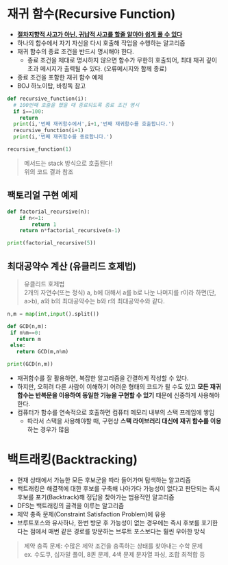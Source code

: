 # 재귀 함수(Recursive Function)
* [**절차지향적 사고가 아닌, 귀납적 사고를 할줄 알아야 쉽게 풀 수 있다**](https://www.youtube.com/watch?v=8vDDJm5EewM)
* 하나의 함수에서 자기 자신을 다시 호출해 작업을 수행하는 알고리즘
* 재귀 함수의 종료 조건을 반드시 명시해야 한다.
    * 종료 조건을 제대로 명시하지 않으면 함수가 무한히 호출되어, 최대 재귀 깊이 초과 메시지가 출력될 수 있다. (오류메시지와 함께 종료)
* 종료 조건을 포함한 재귀 함수 예제
* BOJ 하노이탑, 바킹독 참고

```python
def recursive_function(i):
  # 100번째 호출을 했을 때 종료되도록 종료 조건 명시 
  if i==100:
    return
  print(i,'번째 재귀함수에서',i+1,'번째 재귀함수를 호출합니다.')
  recursive_function(i+1)
  print(i,'번째 재귀함수를 종료합니다.')

recursive_function(1)
```
> 메서드는 stack 방식으로 호출된다! <br>
위의 코드 결과 참조


## 팩토리얼 구현 예제
```python
def factorial_recursive(n):
    if n<=1:
        return 1
    return n*factorial_recursive(n-1)

print(factorial_recursive(5))
```
## 최대공약수 계산 (유클리드 호제법)

> 유클리드 호제법 <br> 2개의 자연수(또는 정식) a, b에 대해서 a를 b로 나눈 나머지를 r이라 하면(단, a>b), a와 b의 최대공약수는 b와 r의 최대공약수와 같다.

 ```python
 n,m = map(int,input().split())

def GCD(n,m):
  if n%m==0:
    return m
  else:
    return GCD(m,n%m)

print(GCD(n,m))
```

* 재귀함수를 잘 활용하면, 복잡한 알고리즘을 간결하게 작성할 수 있다. 
* 하지만, 오히려 다른 사람이 이해하기 어려운 형태의 코드가 될 수도 있고 **모든 재귀합수는 반복문을 이용하여 동일한 기능을 구현할 수 있기** 때문에 신중하게 사용해야 한다.
* 컴퓨터가 함수를 연속적으로 호출하면 컴퓨터 메모리 내부의 스택 프레임에 쌓임
    * 따라서 스택을 사용해야할 때, 구현상 **스택 라이브러리 대신에 재귀 함수를 이용**하는 경우가 많음


# 백트래킹(Backtracking)
* 현재 상태에서 가능한 모든 후보군을 따라 들어가며 탐색하는 알고리즘
* 백트래킹은 해결책에 대한 후보를 구축해 나아가다 가능성이 없다고 판단되는 즉시 후보를 포기(Backtrack)해 정답을 찾아가는 범용적인 알고리즘
* DFS는 백트래킹의 골격을 이루는 알고리즘
* 제약 충족 문제(Constraint Satisfaction Problem)에 유용
* 브루트포스와 유사하나, 한번 방문 후 가능성이 없는 경우에는 즉시 후보를 포기한다는 점에서 매번 같은 경로를 방문하는 브루트 포스보다는 훨씬 우아한 방식
> 제약 충족 문제: 수많은 제약 조건을 충족하는 상태를 찾아내는 수학 문제 <br> ex. 수도쿠, 십자말 풀이, 8퀸 문제, 4색 문제 문자열 파싱, 조합 최적합 등
